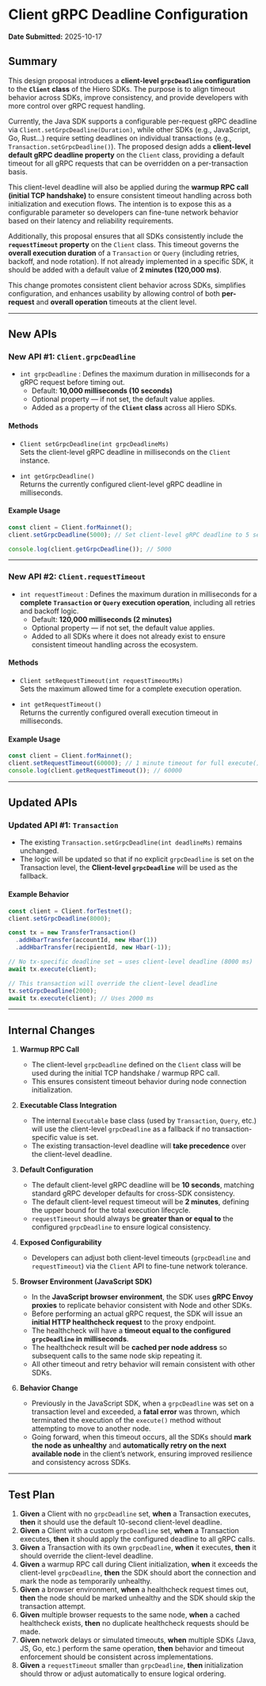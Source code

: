 # Client gRPC Deadline Configuration

**Date Submitted:** 2025-10-17

## Summary

This design proposal introduces a **client-level `grpcDeadline` configuration** to the **`Client` class** of the Hiero SDKs. The purpose is to align timeout behavior across SDKs, improve consistency, and provide developers with more control over gRPC request handling.

Currently, the Java SDK supports a configurable per-request gRPC deadline via `Client.setGrpcDeadline(Duration)`, while other SDKs (e.g., JavaScript, Go, Rust...) require setting deadlines on individual transactions (e.g., `Transaction.setGrpcDeadline()`). The proposed design adds a **client-level default gRPC deadline property** on the `Client` class, providing a default timeout for all gRPC requests that can be overridden on a per-transaction basis.

This client-level deadline will also be applied during the **warmup RPC call (initial TCP handshake)** to ensure consistent timeout handling across both initialization and execution flows. The intention is to expose this as a configurable parameter so developers can fine-tune network behavior based on their latency and reliability requirements.

Additionally, this proposal ensures that all SDKs consistently include the **`requestTimeout` property** on the `Client` class. This timeout governs the **overall execution duration** of a `Transaction` or `Query` (including retries, backoff, and node rotation). If not already implemented in a specific SDK, it should be added with a default value of **2 minutes (120,000 ms)**.

This change promotes consistent client behavior across SDKs, simplifies configuration, and enhances usability by allowing control of both **per-request** and **overall operation** timeouts at the client level.

---

## New APIs

### New API #1: `Client.grpcDeadline`

- `int grpcDeadline` : Defines the maximum duration in milliseconds for a gRPC request before timing out.
  - Default: **10,000 milliseconds (10 seconds)**
  - Optional property — if not set, the default value applies.
  - Added as a property of the **`Client` class** across all Hiero SDKs.

#### Methods

- `Client setGrpcDeadline(int grpcDeadlineMs)`  
  Sets the client-level gRPC deadline in milliseconds on the `Client` instance.

- `int getGrpcDeadline()`  
  Returns the currently configured client-level gRPC deadline in milliseconds.

#### Example Usage

```ts
const client = Client.forMainnet();
client.setGrpcDeadline(5000); // Set client-level gRPC deadline to 5 seconds

console.log(client.getGrpcDeadline()); // 5000
```

---

### New API #2: `Client.requestTimeout`

- `int requestTimeout` : Defines the maximum duration in milliseconds for a **complete `Transaction` or `Query` execution operation**, including all retries and backoff logic.
  - Default: **120,000 milliseconds (2 minutes)**
  - Optional property — if not set, the default value applies.
  - Added to all SDKs where it does not already exist to ensure consistent timeout handling across the ecosystem.

#### Methods

- `Client setRequestTimeout(int requestTimeoutMs)`  
  Sets the maximum allowed time for a complete execution operation.

- `int getRequestTimeout()`  
  Returns the currently configured overall execution timeout in milliseconds.

#### Example Usage

```ts
const client = Client.forMainnet();
client.setRequestTimeout(60000); // 1 minute timeout for full execute() operation
console.log(client.getRequestTimeout()); // 60000
```

---

## Updated APIs

### Updated API #1: `Transaction`

- The existing `Transaction.setGrpcDeadline(int deadlineMs)` remains unchanged.
- The logic will be updated so that if no explicit `grpcDeadline` is set on the Transaction level, the **Client-level `grpcDeadline`** will be used as the fallback.

#### Example Behavior

```ts
const client = Client.forTestnet();
client.setGrpcDeadline(8000);

const tx = new TransferTransaction()
  .addHbarTransfer(accountId, new Hbar(1))
  .addHbarTransfer(recipientId, new Hbar(-1));

// No tx-specific deadline set → uses client-level deadline (8000 ms)
await tx.execute(client);

// This transaction will override the client-level deadline
tx.setGrpcDeadline(2000);
await tx.execute(client); // Uses 2000 ms
```

---

## Internal Changes

1. **Warmup RPC Call**

   - The client-level `grpcDeadline` defined on the `Client` class will be used during the initial TCP handshake / warmup RPC call.
   - This ensures consistent timeout behavior during node connection initialization.

2. **Executable Class Integration**

   - The internal `Executable` base class (used by `Transaction`, `Query`, etc.) will use the client-level `grpcDeadline` as a fallback if no transaction-specific value is set.
   - The existing transaction-level deadline will **take precedence** over the client-level deadline.

3. **Default Configuration**

   - The default client-level gRPC deadline will be **10 seconds**, matching standard gRPC developer defaults for cross-SDK consistency.
   - The default client-level request timeout will be **2 minutes**, defining the upper bound for the total execution lifecycle.
   - `requestTimeout` should always be **greater than or equal to** the configured `grpcDeadline` to ensure logical consistency.

4. **Exposed Configurability**

   - Developers can adjust both client-level timeouts (`grpcDeadline` and `requestTimeout`) via the `Client` API to fine-tune network tolerance.

5. **Browser Environment (JavaScript SDK)**

   - In the **JavaScript browser environment**, the SDK uses **gRPC Envoy proxies** to replicate behavior consistent with Node and other SDKs.
   - Before performing an actual gRPC request, the SDK will issue an **initial HTTP healthcheck request** to the proxy endpoint.
   - The healthcheck will have a **timeout equal to the configured `grpcDeadline` in milliseconds**.
   - The healthcheck result will be **cached per node address** so subsequent calls to the same node skip repeating it.
   - All other timeout and retry behavior will remain consistent with other SDKs.

6. **Behavior Change**
   - Previously in the JavaScript SDK, when a `grpcDeadline` was set on a transaction level and exceeded, a **fatal error** was thrown, which terminated the execution of the `execute()` method without attempting to move to another node.
   - Going forward, when this timeout occurs, all the SDKs should **mark the node as unhealthy** and **automatically retry on the next available node** in the client’s network, ensuring improved resilience and consistency across SDKs.

---

## Test Plan

1. **Given** a Client with no `grpcDeadline` set, **when** a Transaction executes, **then** it should use the default 10-second client-level deadline.
2. **Given** a Client with a custom `grpcDeadline` set, **when** a Transaction executes, **then** it should apply the configured deadline to all gRPC calls.
3. **Given** a Transaction with its own `grpcDeadline`, **when** it executes, **then** it should override the client-level deadline.
4. **Given** a warmup RPC call during Client initialization, **when** it exceeds the client-level `grpcDeadline`, **then** the SDK should abort the connection and mark the node as temporarily unhealthy.
5. **Given** a browser environment, **when** a healthcheck request times out, **then** the node should be marked unhealthy and the SDK should skip the transaction attempt.
6. **Given** multiple browser requests to the same node, **when** a cached healthcheck exists, **then** no duplicate healthcheck requests should be made.
7. **Given** network delays or simulated timeouts, **when** multiple SDKs (Java, JS, Go, etc.) perform the same operation, **then** behavior and timeout enforcement should be consistent across implementations.
8. **Given** a `requestTimeout` smaller than `grpcDeadline`, **then** initialization should throw or adjust automatically to ensure logical ordering.

